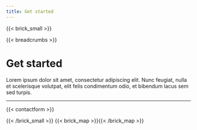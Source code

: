 ```yaml
---
title: Get started
---
```

{{< brick_small >}}

{{< breadcrumbs >}}

# Get started

Lorem ipsum dolor sit amet, consectetur adipiscing elit. Nunc feugiat, nulla et scelerisque volutpat, elit felis condimentum odio, et bibendum lacus sem sed turpis. 

---

{{< contactform >}}

{{< /brick_small >}}
{{< brick_map >}}{{< /brick_map >}}
